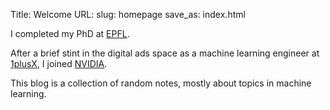 Title: Welcome
URL:
slug: homepage
save_as: index.html

I completed my PhD at [EPFL](https://www.epfl.ch).

After a brief stint in the digital ads space as a machine learning engineer at [1plusX](http://www.1plusx.com), I joined [NVIDIA](nvidia.com).

This blog is a collection of random notes, mostly about topics in machine learning.
